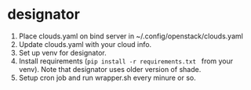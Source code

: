# designator

1. Place clouds.yaml on bind server in  ~/.config/openstack/clouds.yaml
2. Update clouds.yaml with your cloud info.
3. Set up venv for designator.
4. Install requirements (`pip install -r requirements.txt ` from your venv). Note that designator uses older version of shade.
5. Setup cron job and run wrapper.sh every minure or so.
